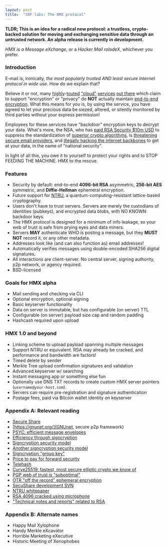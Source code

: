 ```yaml
---
layout: post
title:  "S8F labs: The HMX protocol"
---
```


**TLDR; This is an idea for a radical new protocol: a trustless, crypto-backed
solution for moving and exchanging sensitive data through an untrusted network.
An alpha release is currently in development.**

_HMX is a Message eXchange_, or a _Hacker Mail rolodeX_, whichever you prefer.

### Introduction

E-mail is, ironically, *the most popularly trusted AND least secure internet
protocol in wide use*. How do we explain that?

Believe it or not, many [highly](https://www.dropbox.com/)-[touted](http://www.google.com/hangouts/)
["cloud"](http://www.salesforce.com/company/privacy/security.jsp) [services](https://www.facebook.com/)
[out there](http://www.skype.com/) which claim to
support "encryption" or "privacy" do **NOT** actually maintain
[end-to-end encryption](http://en.wikipedia.org/wiki/End-to-end_encryption).
What this means for you is, by using the service, you have agreed to let your
precious data be siezed, altered, or silently monitored by third parties without
your express permission!

Employees for these services have "backdoor" encryption
keys to decrypt your data. What's more, the NSA,
who has [paid RSA Security $10m USD](http://www.theverge.com/2013/12/20/5231006/nsa-paid-10-million-for-a-back-door-into-rsa-encryption-according-to)
to suppress the standardization of [superior crypto algorithms](http://en.wikipedia.org/wiki/NTRU),
is [threatening secure email providers](http://www.zdnet.com/the-truth-about-why-silent-circle-silenced-their-secure-email-service-7000019300/),
and [illegally hacking the internet backbones](https://www.eff.org/nsa-spying)
to get at your data, in the name of "national security".

In light of all this, you owe it to yourself to protect your rights and to STOP
FEEDING THE MACHINE. HMX to the rescue.

### Features

- Security by default: end-to-end **4096-bit RSA** asymmetric, **256-bit AES** symmetric, and **Diffie-Hellman** ephemeral encryption.
- Future support for [NTRU](http://en.wikipedia.org/wiki/NTRU), a quantum-computing-resistant lattice-based cryptography.
- Users don't have to trust servers. Servers are merely the custodians of identities (pubkeys), and encrypted data blobs, with NO KNOWN backdoor keys.
- The HMX protocol is designed for a minimum of info leakage, so your web of trust is safe from prying eyes and data miners.
- Servers **MAY** authenticate WHO is posting a message, but they **MUST NOT** record it, or any other metadata.
- Addresses look like (and can also function as) email addresses!
- Automatically verifies messages using double-encoded SHA256 digital signatures.
- All interactions are client-server. No central server, signing authority, p2p network, or agency required.
- BSD-licensed

### Goals for HMX alpha

- Mail sending and checking via CLI
- Optional encryption, optional signing
- Basic keyserver functionality
- Data on server is immutable, but has configurable (on server) TTL
- Configurable (on server) payload size cap and random padding
- Hashcash required upon upload

### HMX 1.0 and beyond

- Linking scheme to upload payload spanning multiple messages
- Support NTRU or equivalent. RSA may already be cracked, and performance and bandwidth are factors!
- Timed delete by sender
- Merkle Tree upload confirmation signatures and validation
- Advanced keyserver w/ searching
- Instant messaging app or something else fun
- Optionally use DNS TXT records to create custom HMX server pointers (`username@your-host.com`).
- Servers can require pre-registration and signature authentication
- Postage fees, paid via Bitcoin wallet identity on keyserver

### Appendix A: Relevant reading

- [Secure Share](http://secushare.org/)
- [https://gnunet.org/](GNUnet, secure p2p framework)
- [PSYC: efficient message envelopes](http://about.psyc.eu/)
- [Efficiency through signcryption](http://en.wikipedia.org/wiki/Signcryption)
- [Signcryption security model](http://onlinelibrary.wiley.com/doi/10.1002/sec.836/abstract)
- [Another signcryption security model](http://coitweb.uncc.edu/~yzheng/publications/files/BaekSteifeldZheng-fsps-joc-bsz-261206.pdf)
- [Signcryption "group key"](http://www.cs.bham.ac.uk/~mdr/teaching/modules04/security/students/SS3/Introduction%20to%20Signcryption.htm)
- [Price to pay for forward security](http://nmav.gnutls.org/2011/12/price-to-pay-for-perfect-forward.html)
- [Telehash](https://www.adayinthelifeof.nl/2013/11/12/telehash-an-encrypted-p2p-network-for-your-apps/)
- [Curve25519: fastest, most secure elliptic crypto we know of](https://gnunet.org/curve25519)
- [PGP web of trust is "suboptimal"](https://lists.torproject.org/pipermail/tor-talk/2013-September/030235.html)
- [OTR "off the record" ephemeral encryption](http://about.psyc.eu/OTR)
- [SecuShare development SVN](https://gnunet.org/svn/gnunet/)
- [NTRU whitepaper](http://citeseerx.ist.psu.edu/viewdoc/download?doi=10.1.1.25.8422&rep=rep1&type=pdf)
- [RSA 4096 cracked using microphone](http://www.forbes.com/sites/timworstall/2013/12/21/researchers-break-rsa-4096-encryption-with-just-a-microphone-and-a-couple-of-emails/)
- ["Technical notes and reports" related to RSA](http://www.emc.com/emc-plus/rsa-labs/historical/technical-notes-and-reports.htm)

### Appendix B: Alternate names

- Happy Mail Xylophone
- Handy Merkle eXcavator
- Horrible Marketing eXecutive
- Historic Meeting of Xenophobes
